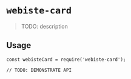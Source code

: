 # `webiste-card`

> TODO: description

## Usage

```
const webisteCard = require('webiste-card');

// TODO: DEMONSTRATE API
```
